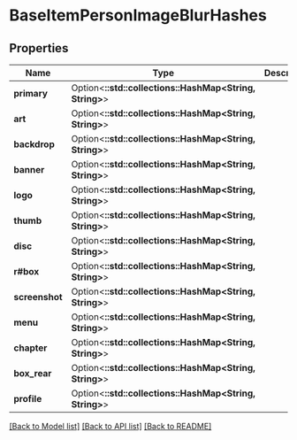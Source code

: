 # BaseItemPersonImageBlurHashes

## Properties

Name | Type | Description | Notes
------------ | ------------- | ------------- | -------------
**primary** | Option<**::std::collections::HashMap<String, String>**> |  | [optional]
**art** | Option<**::std::collections::HashMap<String, String>**> |  | [optional]
**backdrop** | Option<**::std::collections::HashMap<String, String>**> |  | [optional]
**banner** | Option<**::std::collections::HashMap<String, String>**> |  | [optional]
**logo** | Option<**::std::collections::HashMap<String, String>**> |  | [optional]
**thumb** | Option<**::std::collections::HashMap<String, String>**> |  | [optional]
**disc** | Option<**::std::collections::HashMap<String, String>**> |  | [optional]
**r#box** | Option<**::std::collections::HashMap<String, String>**> |  | [optional]
**screenshot** | Option<**::std::collections::HashMap<String, String>**> |  | [optional]
**menu** | Option<**::std::collections::HashMap<String, String>**> |  | [optional]
**chapter** | Option<**::std::collections::HashMap<String, String>**> |  | [optional]
**box_rear** | Option<**::std::collections::HashMap<String, String>**> |  | [optional]
**profile** | Option<**::std::collections::HashMap<String, String>**> |  | [optional]

[[Back to Model list]](../README.md#documentation-for-models) [[Back to API list]](../README.md#documentation-for-api-endpoints) [[Back to README]](../README.md)


